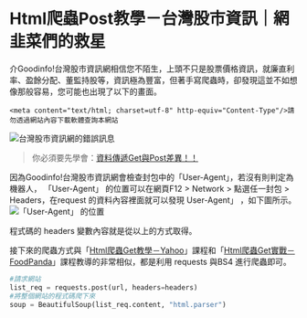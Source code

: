 # Html爬蟲Post教學－台灣股市資訊｜網韭菜們的救星
介Goodinfo!台灣股市資訊網相信您不陌生，上頭不只是股票價格資訊，就廉直利率、盈餘分配、董監持股等，資訊極為豐富，但著手寫爬蟲時，卻發現這並不如想像那般容易，您可能也出現了以下的畫面。
```htmlembedded
<meta content="text/html; charset=utf-8" http-equiv="Content-Type"/>請勿透過網站內容下載軟體查詢本網站
```
![台灣股市資訊網的錯誤訊息](https://i.imgur.com/8QUoVwQ.png)

> 你必須要先學會：[資料傳遞Get與Post差異！！](/class?c=3&a=81)

因為Goodinfo!台灣股市資訊網會檢查封包中的「User-Agent」，若沒有則判定為機器人， 「User-Agent」 的位置可以在網頁F12 > Network > 點選任一封包 > Headers，在request 的資料內容裡面就可以發現 User-Agent」 ，如下圖所示。
![「User-Agent」 的位置](https://i.imgur.com/8f0fjNm.png)

程式碼的 headers 變數內容就是從以上的方式取得。

接下來的爬蟲方式與「[Html爬蟲Get教學－Yahoo](/class?c=3&a=82)」課程和「[Html爬蟲Get實戰－FoodPanda](/class?c=3&a=84)」課程教導的非常相似，都是利用 requests 與BS4 進行爬蟲即可。
```python
#請求網站
list_req = requests.post(url, headers=headers)
#將整個網站的程式碼爬下來
soup = BeautifulSoup(list_req.content, "html.parser")
```
